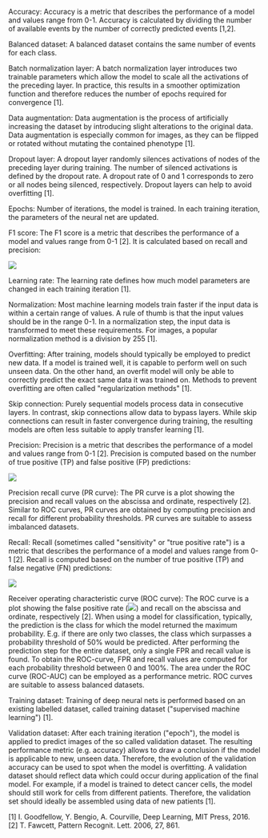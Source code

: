 Accuracy: Accuracy is a metric that describes the performance of a model
and values range from 0-1. Accuracy is calculated by dividing the number
of available events by the number of correctly predicted events
[1,2].

Balanced dataset: A balanced dataset contains the same number of events
for each class.

Batch normalization layer: A batch normalization layer introduces two
trainable parameters which allow the model to scale all the activations
of the preceding layer. In practice, this results in a smoother
optimization function and therefore reduces the number of epochs
required for convergence [1].

Data augmentation: Data augmentation is the process of artificially
increasing the dataset by introducing slight alterations to the original
data. Data augmentation is especially common for images, as they can be
flipped or rotated without mutating the contained phenotype [1].

Dropout layer: A dropout layer randomly silences activations of nodes of
the preceding layer during training. The number of silenced activations
is defined by the dropout rate. A dropout rate of 0 and 1 corresponds to
zero or all nodes being silenced, respectively. Dropout layers can help
to avoid overfitting [1].

Epochs: Number of iterations, the model is trained. In each training
iteration, the parameters of the neural net are updated.

F1 score: The F1 score is a metric that describes the performance of a
model and values range from 0-1 [2]. It is calculated based on
recall and precision:

<img src="https://render.githubusercontent.com/render/math?math=\Large F_{1} = \frac{2}{\text{recall}^{- 1} %2B \text{precision}^{- 1}}">

Learning rate: The learning rate defines how much model parameters are
changed in each training iteration [1].

Normalization: Most machine learning models train faster if the input
data is within a certain range of values. A rule of thumb is that the
input values should be in the range 0-1. In a normalization step, the
input data is transformed to meet these requirements. For images, a
popular normalization method is a division by 255 [1].

Overfitting: After training, models should typically be employed to
predict new data. If a model is trained well, it is capable to perform
well on such unseen data. On the other hand, an overfit model will only
be able to correctly predict the exact same data it was trained on.
Methods to prevent overfitting are often called "regularization methods"
[1].

Skip connection: Purely sequential models process data in consecutive
layers. In contrast, skip connections allow data to bypass layers. While
skip connections can result in faster convergence during training, the
resulting models are often less suitable to apply transfer learning
[1].

Precision: Precision is a metric that describes the performance of a
model and values range from 0-1 [2]. Precision is computed based on
the number of true positive (TP) and false positive (FP) predictions:

<img src="https://render.githubusercontent.com/render/math?math=\Large precision = \frac{\text{TP}}{TP %2B FP}">

Precision recall curve (PR curve): The PR curve is a plot showing the
precision and recall values on the abscissa and ordinate, respectively
[2]. Similar to ROC curves, PR curves are obtained by computing
precision and recall for different probability thresholds. PR curves are
suitable to assess imbalanced datasets.

Recall: Recall (sometimes called "sensitivity" or "true positive rate")
is a metric that describes the performance of a model and values range
from 0-1 [2]. Recall is computed based on the number of true
positive (TP) and false negative (FN) predictions:

<img src="https://render.githubusercontent.com/render/math?math=\Large recall = \frac{\text{TP}}{TP %2B FN} = sensitivity = true\ positive\ rate">

Receiver operating characteristic curve (ROC curve): The ROC curve is a
plot showing the false positive rate (<img src="https://render.githubusercontent.com/render/math?math=\Large FPR = \frac{\text{FP}}{FP %2B TN}">)
and recall on the abscissa and ordinate, respectively [2]. When
using a model for classification, typically, the prediction is the class
for which the model returned the maximum probability. E.g. if there are
only two classes, the class which surpasses a probability threshold of
50% would be predicted. After performing the prediction step for the
entire dataset, only a single FPR and recall value is found. To obtain
the ROC-curve, FPR and recall values are computed for each probability
threshold between 0 and 100%. The area under the ROC curve (ROC-AUC) can
be employed as a performance metric. ROC curves are suitable to assess
balanced datasets.

Training dataset: Training of deep neural nets is performed based on an
existing labelled dataset, called training dataset ("supervised machine
learning") [1].

Validation dataset: After each training iteration ("epoch"), the model
is applied to predict images of the so called validation dataset. The
resulting performance metric (e.g. accuracy) allows to draw a conclusion
if the model is applicable to new, unseen data. Therefore, the evolution
of the validation accuracy can be used to spot when the model is
overfitting. A validation dataset should reflect data which could occur
during application of the final model. For example, if a model is
trained to detect cancer cells, the model should still work for cells
from different patients. Therefore, the validation set should ideally be
assembled using data of new patients [1].  


[1]	I. Goodfellow, Y. Bengio, A. Courville, Deep Learning, MIT Press, 2016.  
[2]	T. Fawcett, Pattern Recognit. Lett. 2006, 27, 861.  


